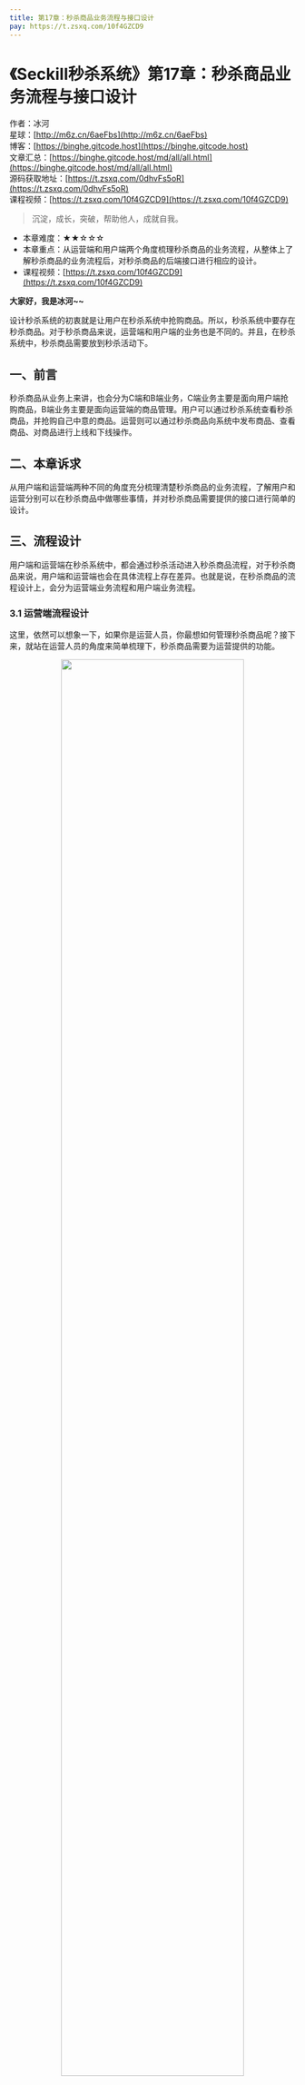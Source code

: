 ```yaml
---
title: 第17章：秒杀商品业务流程与接口设计
pay: https://t.zsxq.com/10f4GZCD9
---
```


# 《Seckill秒杀系统》第17章：秒杀商品业务流程与接口设计

作者：冰河
<br/>星球：[http://m6z.cn/6aeFbs](http://m6z.cn/6aeFbs)
<br/>博客：[https://binghe.gitcode.host](https://binghe.gitcode.host)
<br/>文章汇总：[https://binghe.gitcode.host/md/all/all.html](https://binghe.gitcode.host/md/all/all.html)
<br/>源码获取地址：[https://t.zsxq.com/0dhvFs5oR](https://t.zsxq.com/0dhvFs5oR)
<br/>课程视频：[https://t.zsxq.com/10f4GZCD9](https://t.zsxq.com/10f4GZCD9)

> 沉淀，成长，突破，帮助他人，成就自我。

* 本章难度：★★☆☆☆
* 本章重点：从运营端和用户端两个角度梳理秒杀商品的业务流程，从整体上了解秒杀商品的业务流程后，对秒杀商品的后端接口进行相应的设计。
* 课程视频：[https://t.zsxq.com/10f4GZCD9](https://t.zsxq.com/10f4GZCD9)

**大家好，我是冰河~~**

设计秒杀系统的初衷就是让用户在秒杀系统中抢购商品。所以，秒杀系统中要存在秒杀商品。对于秒杀商品来说，运营端和用户端的业务也是不同的。并且，在秒杀系统中，秒杀商品需要放到秒杀活动下。

## 一、前言

秒杀商品从业务上来讲，也会分为C端和B端业务，C端业务主要是面向用户端抢购商品，B端业务主要是面向运营端的商品管理。用户可以通过秒杀系统查看秒杀商品，并抢购自己中意的商品。运营则可以通过秒杀商品向系统中发布商品、查看商品、对商品进行上线和下线操作。

## 二、本章诉求

从用户端和运营端两种不同的角度充分梳理清楚秒杀商品的业务流程，了解用户和运营分别可以在秒杀商品中做哪些事情，并对秒杀商品需要提供的接口进行简单的设计。

## 三、流程设计

用户端和运营端在秒杀系统中，都会通过秒杀活动进入秒杀商品流程，对于秒杀商品来说，用户端和运营端也会在具体流程上存在差异。也就是说，在秒杀商品的流程设计上，会分为运营端业务流程和用户端业务流程。

### 3.1 运营端流程设计

这里，依然可以想象一下，如果你是运营人员，你最想如何管理秒杀商品呢？接下来，就站在运营人员的角度来简单梳理下，秒杀商品需要为运营提供的功能。


<div align="center">
    <img src="https://binghe.gitcode.host/images/project/seckill/scekill-2023-05-21-001.png?raw=true" width="80%">
    <br/>
</div>

对于运营端来说，精简业务后，当运营人员登录秒杀系统，可以通过秒杀活动来发布秒杀商品，查看秒杀商品的列表，在秒杀商品页面可以对秒杀商品进行上线和下线操作。当秒杀商品设置为下线状态时，运营人员则只能查看当前被下线的秒杀商品，不能再对下线的秒杀商品进行操作。

### 3.2 用户端流程设计

相对于运营端，用户端的秒杀商品业务流程就比较简单了，用户在登录系统后，可以通过秒杀活动进入秒杀商品页面，在秒杀商品页面对商品进行抢购。用户抢购商品时，会有一个限制，就是只有在商品状态为上线状态，并且当前时间在商品秒杀时间周期内才能对商品进行抢购。

## 查看完整文章

加入[冰河技术](http://m6z.cn/6aeFbs)知识星球，解锁完整技术文章与完整代码